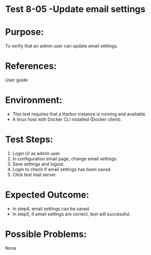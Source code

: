 Test 8-05 -Update email settings
=======

# Purpose:

To verify that an admin user can update email settings.

# References:
User guide

# Environment:
* This test requires that a Harbor instance is running and available.
* A linux host with Docker CLI installed (Docker client).

# Test Steps:

1. Login UI as admin user.
2. In configuration email page, change email settings.
3. Save settings and logout.
4. Login to check if email settings has been saved.
5. Click test mail server.

# Expected Outcome:

* In step4, email settings can be saved.
* In step5, if email settings are correct, test will successful.

# Possible Problems:
None
